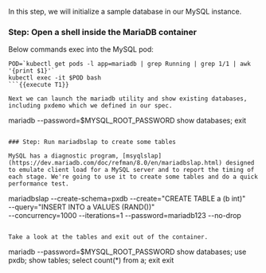 In this step, we will initialize a sample database in our MySQL instance.

### Step: Open a shell inside the MariaDB container

Below commands exec into the MySQL pod:

```
POD=`kubectl get pods -l app=mariadb | grep Running | grep 1/1 | awk '{print $1}'`
kubectl exec -it $POD bash
```{{execute T1}}

Next we can launch the mariadb utility and show existing databases, including pxdemo which we defined in our spec.
```
mariadb --password=$MYSQL_ROOT_PASSWORD
show databases;
exit
```{{execute T1}}

### Step: Run mariadbslap to create some tables

MySQL has a diagnostic program, [msyqlslap](https://dev.mariadb.com/doc/refman/8.0/en/mariadbslap.html) designed to emulate client load for a MySQL server and to report the timing of each stage. We're going to use it to create some tables and do a quick performance test.
```
mariadbslap --create-schema=pxdb --create="CREATE TABLE a (b int)" \
--query="INSERT INTO a VALUES (RAND())" \
--concurrency=1000 --iterations=1 --password=mariadb123 --no-drop
```{{execute T1}}

Take a look at the tables and exit out of the container.
```
mariadb --password=$MYSQL_ROOT_PASSWORD
show databases;
use pxdb;
show tables;
select count(*) from a;
exit
exit
```{{execute T1}}
